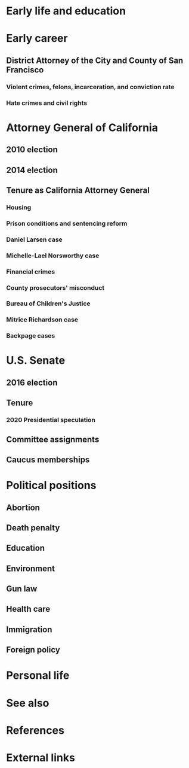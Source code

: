 # 
# Early life and education
# Early career
## District Attorney of the City and County of San Francisco
### Violent crimes, felons, incarceration, and conviction rate
### Hate crimes and civil rights
# Attorney General of California
## 2010 election
## 2014 election
## Tenure as California Attorney General
### Housing
### Prison conditions and sentencing reform
### Daniel Larsen case
### Michelle-Lael Norsworthy case
### Financial crimes
### County prosecutors' misconduct
### Bureau of Children's Justice
### Mitrice Richardson case
### Backpage cases
# U.S. Senate
## 2016 election
## Tenure
### 2020 Presidential speculation
## Committee assignments
## Caucus memberships
# Political positions
## Abortion
## Death penalty
## Education
## Environment
## Gun law
## Health care
## Immigration
## Foreign policy
# Personal life
# See also
# References
# External links